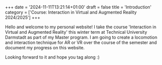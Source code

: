 +++
date = '2024-11-11T13:21:14+01:00'
draft = false
title = 'Introduction'
category = ['Course: Interaction in Virtual and Augmented Reality 2024/2025']
+++

Hello and welcome to my personal website! I take the course 'Interaction in Virtual and Augmented Reality' this winter term at Technical University Darmstadt as part of my Master program. I am going to create a locomotion and interaction technique for AR or VR over the course of the semester and document my progress on this website.

Looking forward to it and hope you tag along :)
